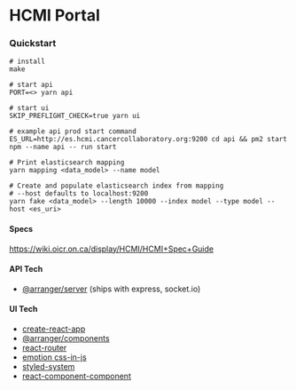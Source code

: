 # HCMI Portal

### Quickstart

```
# install
make

# start api
PORT=<> yarn api

# start ui
SKIP_PREFLIGHT_CHECK=true yarn ui

# example api prod start command
ES_URL=http://es.hcmi.cancercollaboratory.org:9200 cd api && pm2 start npm --name api -- run start

# Print elasticsearch mapping
yarn mapping <data_model> --name model

# Create and populate elasticsearch index from mapping
# --host defaults to localhost:9200
yarn fake <data_model> --length 10000 --index model --type model --host <es_uri>
```

#### Specs

https://wiki.oicr.on.ca/display/HCMI/HCMI+Spec+Guide

#### API Tech

* [@arranger/server](https://github.com/overture-stack/arranger/tree/master/modules/server) (ships with express, socket.io)

#### UI Tech

* [create-react-app](https://github.com/facebook/create-react-app)
* [@arranger/components](https://github.com/overture-stack/arranger/tree/master/modules/components)
* [react-router](https://reacttraining.com/react-router/web/guides/philosophy)
* [emotion css-in-js](https://emotion.sh/docs)
* [styled-system](https://github.com/jxnblk/styled-system)
* [react-component-component](https://www.npmjs.com/package/react-component-component)
